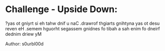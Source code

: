 # Challenge - Upside Down:

?yas ot gniyrt si eh tahw dnif u naC .drawrof thgiarts gnihtyna yas ot desu reven eH .semem hguorht segassem gnidnes fo tibah a sah enim fo dneirf dednim driew yM

Author: s0urbl00d
